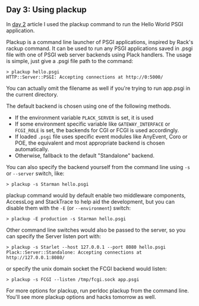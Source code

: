 ## Day 3: Using plackup

In [day 2](http://advent.plackperl.org/2009/12/day-2-hello-world.html) article I used the plackup command to run the Hello World PSGI application. 

Plackup is a command line launcher of PSGI applications, inspired by Rack's rackup command. It can be used to run any PSGI applications saved in .psgi file with one of PSGI web server backends using Plack handlers. The usage is simple, just give a .psgi file path to the command:

    > plackup hello.psgi
    HTTP::Server::PSGI: Accepting connections at http://0:5000/

You can actually omit the filename as well if you're trying to run app.psgi in the current directory.

The default backend is chosen using one of the following methods.

* If the environment variable `PLACK_SERVER` is set, it is used
* If some environment specific variable like `GATEWAY_INTERFACE` or `FCGI_ROLE` is set, the backends for CGI or FCGI is used accordingly.
* If loaded `.psgi` file uses specific event modules like AnyEvent, Coro or POE, the equivalent and most appropriate backend is chosen automatically.
* Otherwise, fallback to the default "Standalone" backend.

You can also specify the backend yourself from the command line using `-s` or `--server` switch, like:

    > plackup -s Starman hello.psgi

plackup command would by default enable two middleware components, AccessLog and StackTrace to help aid the development, but you can disable them with the `-E` (or `--environment`) switch:

    > plackup -E production -s Starman hello.psgi

Other command line switches would also be passed to the server, so you can specify the Server listen port with:

    > plackup -s Starlet --host 127.0.0.1 --port 8080 hello.psgi
    Plack::Server::Standalone: Accepting connections at http://127.0.0.1:8080/

or specify the unix domain socket the FCGI backend would listen:

    > plackup -s FCGI --listen /tmp/fcgi.sock app.psgi

For more options for plackup, run perldoc plackup from the command line. You'll see more plackup options and hacks tomorrow as well.
